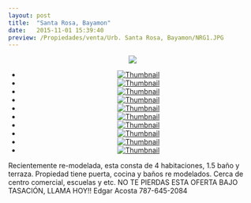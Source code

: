 ```yaml
---
layout: post
title:  "Santa Rosa, Bayamon"
date:   2015-11-01 15:39:40
preview: /Propiedades/venta/Urb. Santa Rosa, Bayamon/NRG1.JPG
---
```


<center>
	<div class="mainImg">
		<img src="/Edweb/Propiedades/venta/Urb. Santa Rosa, Bayamon/NRG1.JPG" class="custom">
	</div>
	<!--aqui comienza las fotos pequeñas -->
	<ul class="thumbnails">
	  <li>
	    <a href="/Edweb/Propiedades/venta/Urb. Santa Rosa, Bayamon/NRG1.JPG">
	      <img class="tumbnails" src="/Edweb/Propiedades/venta/Urb. Santa Rosa, Bayamon/NRG1.JPG" alt="Thumbnail">
	    </a>
	  </li>
	  <li>
	    <a href="/Edweb/Propiedades/venta/Urb. Santa Rosa, Bayamon/NRG2.JPG">
	      <img class="tumbnails" src="/Edweb/Propiedades/venta/Urb. Santa Rosa, Bayamon/NRG2.JPG" alt="Thumbnail">
	    </a>
	  </li>
	  <li>
	    <a href="/Edweb/Propiedades/venta/Urb. Santa Rosa, Bayamon/NRG3.JPG">
	      <img class="tumbnails" src="/Edweb/Propiedades/venta/Urb. Santa Rosa, Bayamon/NRG3.JPG" alt="Thumbnail">
	    </a>
	  </li>
	  <li>
	    <a href="/Edweb/Propiedades/venta/Urb. Santa Rosa, Bayamon/NRG4.JPG">
	      <img class="tumbnails" src="/Edweb/Propiedades/venta/Urb. Santa Rosa, Bayamon/NRG4.JPG" alt="Thumbnail">
	    </a>
	  </li>
	  <li>
	    <a href="/Edweb/Propiedades/venta/Urb. Santa Rosa, Bayamon/NRG5.JPG">
	      <img class="tumbnails" src="/Edweb/Propiedades/venta/Urb. Santa Rosa, Bayamon/NRG5.JPG" alt="Thumbnail">
	    </a>
	  </li>
	  <li>
	    <a href="/Edweb/Propiedades/venta/Urb. Santa Rosa, Bayamon/NRG6.JPG">
	      <img class="tumbnails" src="/Edweb/Propiedades/venta/Urb. Santa Rosa, Bayamon/NRG6.JPG" alt="Thumbnail">
	    </a>
	  </li>
	  <li>
	    <a href="/Edweb/Propiedades/venta/Urb. Santa Rosa, Bayamon/NRG7.JPG">
	      <img class="tumbnails" src="/Edweb/Propiedades/venta/Urb. Santa Rosa, Bayamon/NRG7.JPG" alt="Thumbnail">
	    </a>
	  </li>
		<li>
	    <a href="/Edweb/Propiedades/venta/Urb. Santa Rosa, Bayamon/NRG8.JPG">
	      <img class="tumbnails" src="/Edweb/Propiedades/venta/Urb. Santa Rosa, Bayamon/NRG8.JPG" alt="Thumbnail">
	    </a>
	  </li>
		<li>
	    <a href="/Edweb/Propiedades/venta/Urb. Santa Rosa, Bayamon/NRG9.JPG">
	      <img class="tumbnails" src="/Edweb/Propiedades/venta/Urb. Santa Rosa, Bayamon/NRG9.JPG" alt="Thumbnail">
	    </a>
	  </li>
		<li>
	    <a href="/Edweb/Propiedades/venta/Urb. Santa Rosa, Bayamon/NRG10.jpeg">
	      <img class="tumbnails" src="/Edweb/Propiedades/venta/Urb. Santa Rosa, Bayamon/NRG10.jpeg" alt="Thumbnail">
	    </a>
	  </li>
	</ul>
	<script src="https://ajax.googleapis.com/ajax/libs/jquery/1.9.1/jquery.min.js"></script>
	<script type="text/javascript" src="/Edweb/js/jquery.simpleGal.js"></script>
	<script>
		$(document).ready(function () {
			$('.thumbnails').simpleGal({
				mainImage: '.custom'
			});
		});
	</script>
</center>

Recientemente re-modelada, esta consta de 4 habitaciones, 1.5 baño y terraza. Propiedad tiene puerta, cocina y baños re modelados. Cerca de centro comercial, escuelas y etc. NO TE PIERDAS ESTA OFERTA BAJO TASACIÓN, LLAMA HOY!! Edgar Acosta 787-645-2084
